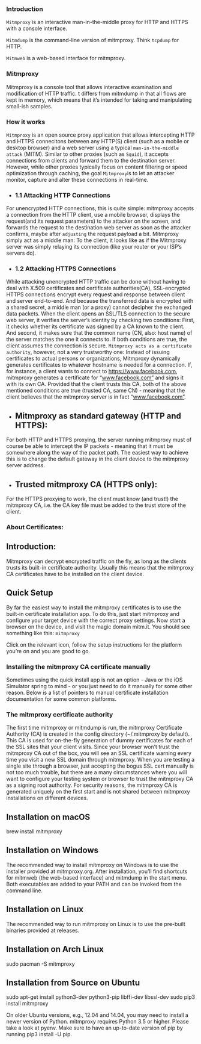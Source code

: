 
 ### Introduction

`Mitmproxy` is an interactive man-in-the-middle proxy for HTTP and HTTPS with a console
interface.

`Mitmdump` is the command-line version of mitmproxy. Think `tcpdump` for HTTP.

`Mitmweb` is a web-based interface for mitmproxy.

### Mitmproxy

Mitmproxy is a console tool that allows interactive examination and modification
of HTTP traffic. t differs from mitmdump in that all flows are kept in memory,
which means that it’s intended for taking and manipulating small-ish samples.

### How it works

`Mitmproxy` is an open source proxy application that allows intercepting HTTP and HTTPS connecitons
between any HTTP(S) client (such as a mobile or desktop browser) and a web server using a typical
`man-in-the-middle attack` (MITM). Similar to other proxies (such as `Squid`), it accepts connections
from clients and forward them to the destination server. However, while other proxies typically
focus on content filtering or speed optimization through caching, the goal `Mitmproxy`is to let
an attacker monitor, capture and alter these connections in real-time.

* ### 1.1 Attacking HTTP Connections

For unencrypted HTTP connections, this is quite simple: mitmproxy accepts a connection from the HTTP
client, use a mobile browser, displays the request(and its request parameters) to the attacker
on the screen, and forwards the request to the destination web server as soon as the attacker
confirms, maybe after `adjusting` the request payload a bit.
Mitmproxy simply act as a middle man: To the client, it looks like as if the Mitmproxy server was
simply relaying its connection (like your router or your ISP’s servers do).

* ### 1.2 Attacking HTTPS Connections

While attacking unencrypted HTTP traffic can be done without having to deal with X.509 certificates
and certificate authorities(CA), SSL-encrypted HTTPS connections encrypt every request and response
between client and server end-to-end. And because the transferred data is encrypted with a shared
secret, a middle man (or a proxy) cannot decipher the exchanged data packets.
When the client opens an SSL/TLS connection to the secure web server,
it verifies the server’s identity by checking two conditions: First, it checks whether
its certificate was signed by a CA known to the client. And second, it makes sure that
the common name (CN, also: host name) of the server matches the one it connects to.
If both conditions are true, the client assumes the connection is secure.
`Mitmproxy acts as a certificate authority`, however, not a very trustworthy one:
Instead of issuing certificates to actual persons or organizations,
Mitmproxy dynamically generates certificates to whatever hostname is needed for a connection.
If, for instance, a client wants to connect to https://www.facebook.com,
mitmproxy generates a certificate for “www.facebook.com” and signs it with its own CA.
Provided that the client trusts this CA, both of the above mentioned conditions are true
(trusted CA, same CN) - meaning that the client believes that the mitmproxy server is in fact
“www.facebook.com”.

* ## Mitmproxy as standard gateway (HTTP and HTTPS):

For both HTTP and HTTPS proxying, the server running mitmproxy must of course be able to intercept
the IP packets - meaning that it must be somewhere along the way of the packet path.
The easiest way to achieve this is to change the default gateway in the client
device to the mitmproxy server address.

* ## Trusted mitmproxy CA (HTTPS only):

For the HTTPS proxying to work, the client must know (and trust!) the mitmproxy CA,
i.e. the CA key file must be added to the trust store of the client.

### About Certificates:

## Introduction:
Mitmproxy can decrypt encrypted traffic on the fly, as long as the clients trusts its built-in
certificate authority.
Usually this means that the mitmproxy CA certificates have to be installed on the client device.

## Quick Setup

By far the easiest way to install the mitmproxy certificates is to use the built-in
certificate installation app. To do this, just start mitmproxy and configure your target
device with the correct proxy settings. Now start a browser on the device, and visit the
magic domain mitm.it. You should see something like this:
`mitmproxy`

Click on the relevant icon, follow the setup instructions for the platform you’re on
and you are good to go.

### Installing the mitmproxy CA certificate manually

Sometimes using the quick install app is not an option - Java or the iOS Simulator spring
to mind - or you just need to do it manually for some other reason.
Below is a list of pointers to manual certificate installation documentation for some common platforms.

### The mitmproxy certificate authority

The first time mitmproxy or mitmdump is run, the mitmproxy Certificate Authority (CA) is created
in the config directory (~/.mitmproxy by default).
This CA is used for on-the-fly generation of dummy certificates for each of the SSL sites that
your client visits. Since your browser won’t trust the mitmproxy CA out of the box,
you will see an SSL certificate warning every time you visit a new SSL domain through mitmproxy.
When you are testing a single site through a browser, just accepting the bogus SSL cert manually
is not too much trouble, but there are a many circumstances where you will want to configure
your testing system or browser to trust the mitmproxy CA as a signing root authority.
For security reasons, the mitmproxy CA is generated uniquely on the first start and is not
shared between mitmproxy installations on different devices.


## Installation on macOS

brew install mitmproxy

## Installation on Windows

The recommended way to install mitmproxy on Windows is to use the installer provided at mitmproxy.org.
After installation, you’ll find shortcuts for mitmweb (the web-based interface) and mitmdump
in the start menu. Both executables are added to your PATH and can be invoked from the command line.

## Installation on Linux

The recommended way to run mitmproxy on Linux is to use the pre-built binaries provided at releases.

## Installation on Arch Linux

sudo pacman -S mitmproxy

## Installation from Source on Ubuntu

sudo apt-get install python3-dev python3-pip libffi-dev libssl-dev
sudo pip3 install mitmproxy

On older Ubuntu versions, e.g., 12.04 and 14.04, you may need to install a newer version of Python.
mitmproxy requires Python 3.5 or higher. Please take a look at pyenv.
Make sure to have an up-to-date version of pip by running pip3 install -U pip.
